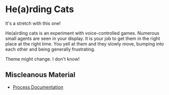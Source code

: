 # He(a)rding Cats

It's a stretch with this one!

He(a)rding cats is an experiment with voice-controlled games. Numerous small agents are seen in your display. It is your job to get them in the right place at the right time. You yell at them and they slowly move, bumping into each other and being generally frustrating.

Theme might change. I don't know!

## Miscleanous Material
* [Process Documentation](./Process/)
